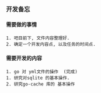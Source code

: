 ### 开发备忘

#### 需要做的事情
    1. 吧目前下, 文件内容整理好.
    2. 确定一个开发内容点, 以及任务的时间点.

#### 需要开发的内容
    1. go 对 yml文件的操作  (完成)
    1. 研究对sqlite 的基本操作. 
    2. 研究go-cache 库的 基本操作